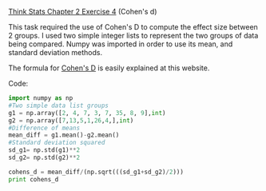 [Think Stats Chapter 2 Exercise 4](http://greenteapress.com/thinkstats2/html/thinkstats2003.html#toc24) (Cohen's d)

This task required the use of Cohen's D to compute the effect size between 2 groups. I used two simple integer
lists to represent the two groups of data being compared. Numpy was imported in order to use its mean, and standard deviation methods.

The formula for [Cohen's D](http://trendingsideways.com/index.php/cohens-d-formula/) is easily explained at this website.

Code: 
```python
import numpy as np
#Two simple data list groups
g1 = np.array([2, 4, 7, 3, 7, 35, 8, 9],int)
g2 = np.array([7,13,5,1,26,4,],int)
#Difference of means
mean_diff = g1.mean()-g2.mean()
#Standard deviation squared
sd_g1= np.std(g1)**2
sd_g2= np.std(g2)**2

cohens_d = mean_diff/(np.sqrt(((sd_g1+sd_g2)/2)))
print cohens_d 
```
